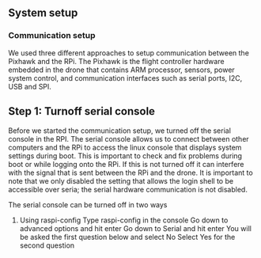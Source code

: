 ## System setup

### Communication setup

We used three different approaches to setup communication between the Pixhawk and the RPi. The Pixhawk is the flight controller hardware embedded in the drone that contains ARM processor, sensors, power system control, and communication interfaces such as serial ports, I2C, USB and SPI. 

## Step 1: Turnoff serial console 

Before we started the communication setup, we turned off the serial console in the RPI. The serial console allows us to connect between other computers and the RPi to access the linux console that displays system settings during boot. This is important to check and fix problems during boot or while logging onto the RPi. If this is not turned off it can interfere with the signal that is sent between the RPi and the drone. It is important to note that we only disabled the setting that allows the login shell to be accessible over seria; the serial hardware communication is not disabled. 

The serial console can be turned off in two ways

1. Using raspi-config
    Type raspi-config in the console
    Go down to advanced options and hit enter
    Go down to Serial and hit enter
    You will be asked the first question below and select No
    Select Yes for the second question
